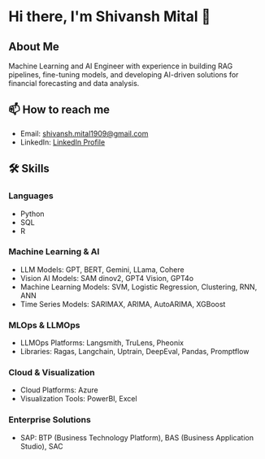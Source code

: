 # Hi there, I'm Shivansh Mital 👋

## About Me
Machine Learning and AI Engineer with experience in building RAG pipelines, fine-tuning models, and developing AI-driven solutions for financial forecasting and data analysis.

## 📫 How to reach me
- Email: shivansh.mital1909@gmail.com
- LinkedIn: [LinkedIn Profile](https://www.linkedin.com/in/shivansh-mital-a6452a275/)

## 🛠️ Skills

### Languages
- Python
- SQL
- R
  

### Machine Learning & AI
- LLM Models: GPT, BERT, Gemini, LLama, Cohere
- Vision AI Models: SAM dinov2, GPT4 Vision, GPT4o
- Machine Learning Models: SVM, Logistic Regression, Clustering, RNN, ANN
- Time Series Models: SARIMAX, ARIMA, AutoARIMA, XGBoost

### MLOps & LLMOps
- LLMOps Platforms: Langsmith, TruLens, Pheonix
- Libraries: Ragas, Langchain, Uptrain, DeepEval, Pandas, Promptflow

### Cloud & Visualization
- Cloud Platforms: Azure
- Visualization Tools: PowerBI, Excel

### Enterprise Solutions
- SAP: BTP (Business Technology Platform), BAS (Business Application Studio), SAC


